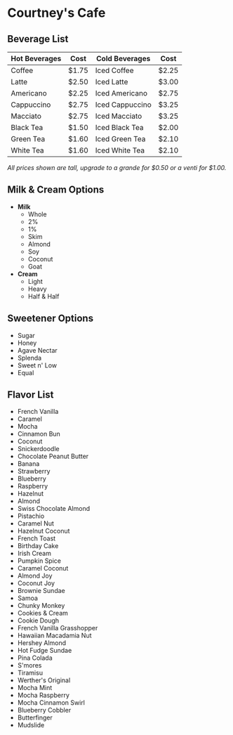 # Courtney's Cafe

## Beverage List

Hot Beverages | Cost | Cold Beverages | Cost
---------|------|----------|-----
Coffee | $1.75 | Iced Coffee | $2.25
Latte | $2.50 | Iced Latte | $3.00
Americano | $2.25 | Iced Americano | $2.75
Cappuccino | $2.75 | Iced Cappuccino | $3.25
Macciato | $2.75 | Iced Macciato | $3.25
Black Tea | $1.50 | Iced Black Tea | $2.00
Green Tea | $1.60 | Iced Green Tea | $2.10
White Tea | $1.60 | Iced White Tea | $2.10

*All prices shown are tall, upgrade to a grande for $0.50 or a venti for $1.00.*

## Milk & Cream Options

* __Milk__
  * Whole
  * 2%
  * 1%
  * Skim
  * Almond
  * Soy
  * Coconut
  * Goat
* __Cream__
  * Light
  * Heavy
  * Half & Half

## Sweetener Options

* Sugar
* Honey
* Agave Nectar
* Splenda
* Sweet n' Low
* Equal

## Flavor List

* French Vanilla
* Caramel
* Mocha
* Cinnamon Bun
* Coconut
* Snickerdoodle
* Chocolate Peanut Butter
* Banana
* Strawberry
* Blueberry
* Raspberry
* Hazelnut
* Almond
* Swiss Chocolate Almond
* Pistachio
* Caramel Nut
* Hazelnut Coconut
* French Toast
* Birthday Cake
* Irish Cream
* Pumpkin Spice
* Caramel Coconut
* Almond Joy
* Coconut Joy
* Brownie Sundae
* Samoa
* Chunky Monkey
* Cookies & Cream
* Cookie Dough
* French Vanilla Grasshopper
* Hawaiian Macadamia Nut
* Hershey Almond
* Hot Fudge Sundae
* Pina Colada
* S'mores
* Tiramisu
* Werther's Original
* Mocha Mint
* Mocha Raspberry
* Mocha Cinnamon Swirl
* Blueberry Cobbler
* Butterfinger
* Mudslide
